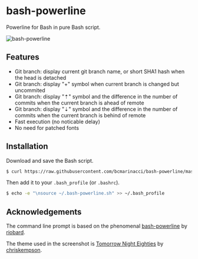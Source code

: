 # bash-powerline

Powerline for Bash in pure Bash script.

![bash-powerline](https://raw.github.com/bcmarinacci/bash-powerline/master/tomorrow-night-eighties.png)

## Features

* Git branch: display current git branch name, or short SHA1 hash when the head is detached
* Git branch: display "+" symbol when current branch is changed but uncommited
* Git branch: display "⇡" symbol and the difference in the number of commits when the current branch is ahead of remote
* Git branch: display "⇣" symbol and the difference in the number of commits when the current branch is behind of remote
* Fast execution (no noticable delay)
* No need for patched fonts

## Installation

Download and save the Bash script.
```bash
$ curl https://raw.githubusercontent.com/bcmarinacci/bash-powerline/master/bash-powerline.sh > ~/.bash-powerline.sh
```

Then add it to your `.bash_profile` (or `.bashrc`).
```bash
$ echo -e "\nsource ~/.bash-powerline.sh" >> ~/.bash_profile
```

## Acknowledgements

The command line prompt is based on the phenomenal [bash-powerline](http://learn.makerpass.com/groups/mks-52/courses/reactorcore/course.syllabus?s=3&p=5) by [riobard](https://github.com/riobard).

The theme used in the screenshot is [Tomorrow Night Eighties](https://github.com/chriskempson/tomorrow-theme/tree/master/OS%20X%20Terminal) by [chriskempson](https://github.com/chriskempson).
